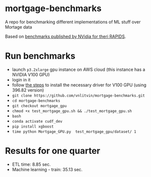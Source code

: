 # mortgage-benchmarks
A repo for benchmarking different implementations of ML stuff over Mortage data

Based on [benchmarks published by NVidia for theri RAPIDS](https://render.githubusercontent.com/view/ipynb?commit=fd01c7ea360efe71745de540f3608843e147198e&enc_url=68747470733a2f2f7261772e67697468756275736572636f6e74656e742e636f6d2f72617069647361692f6e6f7465626f6f6b732f666430316337656133363065666537313734356465353430663336303838343365313437313938652f6d6f7274676167652f4532452e6970796e62&nwo=rapidsai%2Fnotebooks&path=mortgage%2FE2E.ipynb&repository_id=159398705&repository_type=Repository#Mortgage-Workflow).

# Run benchmarks
- launch `p3.2xlarge` gpu instance on AWS cloud (this instance has a NVIDIA V100 GPU)
- login in it
- follow [the steps](https://docs.aws.amazon.com/AWSEC2/latest/UserGuide/install-nvidia-driver.html#Cluster_GPUs_Manual_Install_Driver) to install the necessary driver for V100 GPU (using 396.82 version)
- `git clone https://github.com/vnlitvin/mortgage-benchmarks.git`
- `cd mortgage-benchmarks`
- `git checkout mortgage_gpu`
- `chmod +x test_mortgage_gpu.sh && ./test_mortgage_gpu.sh`
- `bash`
- `conda activate cudf_dev`
- `pip install xgboost`
- `time python Mortgage_GPU.py  test_mortgage_gpu/dataset/ 1`

# Results for one quarter
- ETL time:  8.85 sec.
- Machine learning - train:  35.13 sec.
